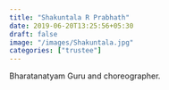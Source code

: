 ```yaml
---
title: "Shakuntala R Prabhath"
date: 2019-06-20T13:25:56+05:30
draft: false
image: "/images/Shakuntala.jpg"
categories: ["trustee"]
---
```


Bharatanatyam Guru and choreographer.
